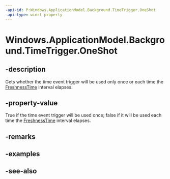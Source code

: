----api-id: P:Windows.ApplicationModel.Background.TimeTrigger.OneShot
-api-type: winrt property
---<!-- Property syntaxpublic bool OneShot { get; }--># Windows.ApplicationModel.Background.TimeTrigger.OneShot## -descriptionGets whether the time event trigger will be used only once or each time the [FreshnessTime](timetrigger_freshnesstime.md) interval elapses.## -property-valueTrue if the time event trigger will be used once; false if it will be used each time the [FreshnessTime](timetrigger_freshnesstime.md) interval elapses.## -remarks## -examples## -see-also